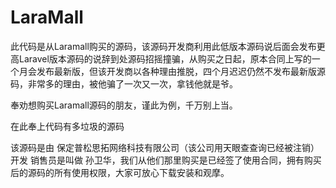 # LaraMall
此代码是从Laramall购买的源码，该源码开发商利用此低版本源码说后面会发布更高Laravel版本源码的说辞到处源码招摇撞骗，从购买之日起，原本合同上写的一个月会发布最新版，但该开发商以各种理由推脱，四个月迟迟仍然不发布最新版源码，非常多的理由，被他骗了一次又一次，拿钱他就是爷。

奉劝想购买Laramall源码的朋友，谨此为例，千万别上当。

在此奉上代码有多垃圾的源码

该源码是由 保定普松思拓网络科技有限公司（该公司用天眼查查询已经被注销） 开发 销售员是叫做 孙卫华，我们从他们那里购买是已经签了使用合同，拥有购买后的源码的所有使用权限，大家可放心下载安装和观摩。